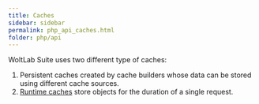 ```yaml
---
title: Caches
sidebar: sidebar
permalink: php_api_caches.html
folder: php/api
---
```


WoltLab Suite uses two different type of caches:

1. Persistent caches created by cache builders whose data can be stored using different cache sources.
1. [Runtime caches](php_api_caches_runtime-caches.html) store objects for the duration of a single request.
